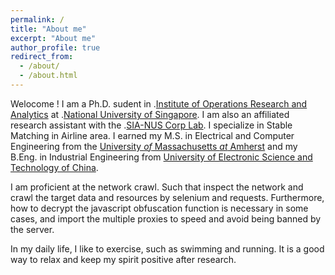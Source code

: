 ```yaml
---
permalink: /
title: "About me"
excerpt: "About me"
author_profile: true
redirect_from: 
  - /about/
  - /about.html
---
```

Welocome ! I am a Ph.D. sudent in .[Institute of Operations Research and Analytics](https://iora.nus.edu.sg/) at .[National University of Singapore](https://www.nus.edu.sg/). I am  also an
affiliated research assistant with the .[SIA-NUS Corp Lab](http://172.27.72.197/). I specialize
in Stable Matching in Airline area. I earned my M.S. in
Electrical and Computer Engineering from the
[University *of* Massachusetts *at* Amherst](https://www.umass.edu/) and my
B.Eng. in Industrial Engineering from [University of Electronic Science and Technology of China](https://en.uestc.edu.cn/).

I am proficient at the network crawl. Such that inspect the network and crawl the target data and resources by selenium and requests. Furthermore, how to decrypt the javascript obfuscation function is necessary in some cases, and import the multiple proxies to speed and avoid being banned by the server.

In my daily life, I like to exercise, such as swimming and running. It is a good way to relax and keep my spirit  positive after research.
